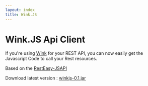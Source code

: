 ```yaml
---
layout: index
title: Wink.JS
---
```


# Wink.JS Api Client

If you're using [Wink](http://wink.apache.org) for your REST API, you can now easily get the Javascript Code to call your Rest resources.

Based on the [RestEasy-JSAPI](http://docs.jboss.org/resteasy/2.0.0.GA/userguide/html/AJAX_Client.html)


Download latest version : [winkjs-0.1.jar](https://sourceforge.net/projects/winkjs/files/latest/download?source=files)
